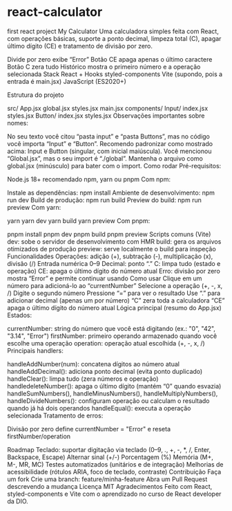 # react-calculator
first react project
My Calculator
Uma calculadora simples feita com React, com operações básicas, suporte a ponto decimal, limpeza total (C), apagar último dígito (CE) e tratamento de divisão por zero.

Divide por zero exibe “Error”
Botão CE apaga apenas o último caractere
Botão C zera tudo
Histórico mostra o primeiro número e a operação selecionada
Stack
React + Hooks
styled-components
Vite (supondo, pois a entrada é main.jsx)
JavaScript (ES2020+)

Estrutura do projeto

src/
  App.jsx
  global.jsx
  styles.jsx
  main.jsx
  components/
    Input/
      index.jsx
      styles.jsx
    Button/
      index.jsx
      styles.jsx
Observações importantes sobre nomes:

No seu texto você citou “pasta input” e “pasta Buttons”, mas no código você importa “Input” e “Button”. Recomendo padronizar como mostrado acima: Input e Button (singular, com inicial maiúscula).
Você mencionou “Global.jsx”, mas o seu import é “./global”. Mantenha o arquivo como global.jsx (minúsculo) para bater com o import.
Como rodar
Pré-requisitos:

Node.js 18+ recomendado
npm, yarn ou pnpm
Com npm:

Instale as dependências:
npm install
Ambiente de desenvolvimento:
npm run dev
Build de produção:
npm run build
Preview do build:
npm run preview
Com yarn:

yarn
yarn dev
yarn build
yarn preview
Com pnpm:

pnpm install
pnpm dev
pnpm build
pnpm preview
Scripts comuns (Vite)
dev: sobe o servidor de desenvolvimento com HMR
build: gera os arquivos otimizados de produção
preview: serve localmente o build para inspeção
Funcionalidades
Operações: adição (+), subtração (-), multiplicação (x), divisão (/)
Entrada numérica 0–9
Decimal: ponto “.”
C: limpa tudo (estado e operação)
CE: apaga o último dígito do número atual
Erro: divisão por zero mostra “Error” e permite continuar usando
Como usar
Clique em um número para adicioná-lo ao “currentNumber”
Selecione a operação (+, -, x, /)
Digite o segundo número
Pressione “=” para ver o resultado
Use “.” para adicionar decimal (apenas um por número)
“C” zera toda a calculadora
“CE” apaga o último dígito do número atual
Lógica principal (resumo do App.jsx)
Estados:

currentNumber: string do número que você está digitando (ex.: "0", "42", "3.14", "Error")
firstNumber: primeiro operando armazenado quando você escolhe uma operação
operation: operação atual escolhida (+, -, x, /)
Principais handlers:

handleAddNumber(num): concatena dígitos ao número atual
handleAddDecimal(): adiciona ponto decimal (evita ponto duplicado)
handleClear(): limpa tudo (zera números e operação)
handledeleteNumber(): apaga o último dígito (mantém “0” quando esvazia)
handleSumNumbers(), handleMinusNumbers(), handleMultiplyNumbers(), handleDivideNumbers(): configuram operação ou calculam o resultado quando já há dois operandos
handleEqual(): executa a operação selecionada
Tratamento de erros:

Divisão por zero define currentNumber = "Error" e reseta firstNumber/operation

Roadmap
Teclado: suportar digitação via teclado (0–9, ., +, -, *, /, Enter, Backspace, Escape)
Alternar sinal (+/-)
Porcentagem (%)
Memória (M+, M-, MR, MC)
Testes automatizados (unitários e de integração)
Melhorias de acessibilidade (rótulos ARIA, foco de teclado, contraste)
Contribuição
Faça um fork
Crie uma branch: feature/minha-feature
Abra um Pull Request descrevendo a mudança
Licença
MIT
Agradecimentos
Feito com React, styled-components e Vite com o aprendizado no curso de React developer da DIO.

